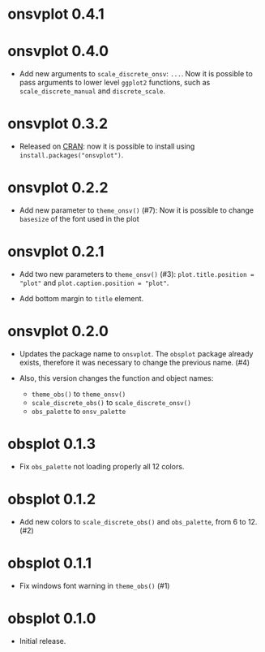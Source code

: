 # onsvplot 0.4.1

# onsvplot 0.4.0

* Add new arguments to `scale_discrete_onsv`: `...`. Now it is possible to pass arguments to lower level `ggplot2` functions, such as `scale_discrete_manual` and `discrete_scale`.

# onsvplot 0.3.2

* Released on [CRAN](https://cran.r-project.org/package=onsvplot): now it is possible to install using `install.packages("onsvplot")`. 

# onsvplot 0.2.2

* Add new parameter to `theme_onsv()` (#7): Now it is possible to change `basesize` of the font used in the plot

# onsvplot 0.2.1

* Add two new parameters to `theme_onsv()` (#3): `plot.title.position = "plot"` and `plot.caption.position = "plot"`.

* Add bottom margin to `title` element.

# onsvplot 0.2.0

* Updates the package name to `onsvplot`. The `obsplot` package already exists, therefore it was necessary to change the previous name. (#4)

* Also, this version changes the function and object names:
  * `theme_obs()` to `theme_onsv()`
  * `scale_discrete_obs()` to `scale_discrete_onsv()`
  * `obs_palette` to `onsv_palette`

# obsplot 0.1.3

* Fix `obs_palette` not loading properly all 12 colors.

# obsplot 0.1.2

* Add new colors to `scale_discrete_obs()` and `obs_palette`, from 6 to 12. (#2)

# obsplot 0.1.1

* Fix windows font warning in `theme_obs()` (#1)

# obsplot 0.1.0

* Initial release.
